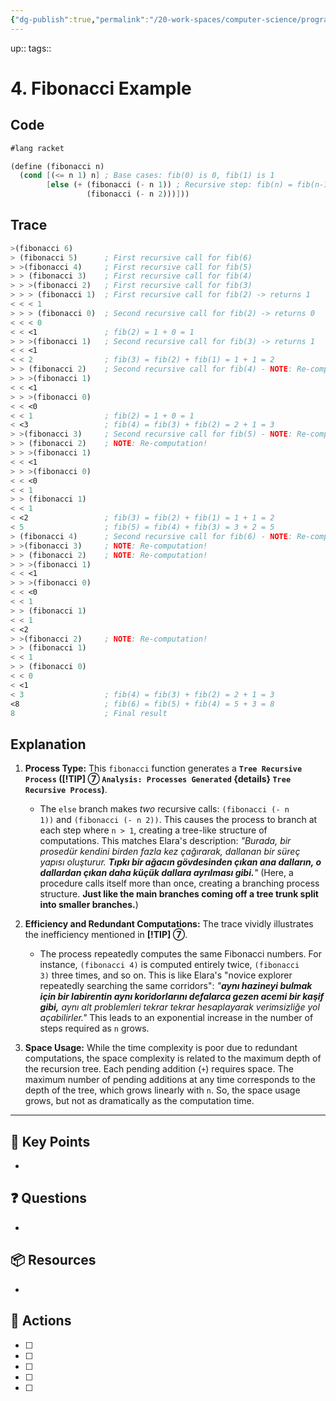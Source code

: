 ```yaml
---
{"dg-publish":true,"permalink":"/20-work-spaces/computer-science/programming/scheme/sicp/detailed/chapter-i/codebox/4-fibonacci-example/"}
---
```




up:: 
tags:: 



# 4. Fibonacci Example

## Code
```scheme
#lang racket

(define (fibonacci n)
  (cond [(<= n 1) n] ; Base cases: fib(0) is 0, fib(1) is 1
        [else (+ (fibonacci (- n 1)) ; Recursive step: fib(n) = fib(n-1) + fib(n-2)
                 (fibonacci (- n 2)))]))
```


## Trace

```scheme
>(fibonacci 6)
> (fibonacci 5)      ; First recursive call for fib(6)
> >(fibonacci 4)     ; First recursive call for fib(5)
> > (fibonacci 3)    ; First recursive call for fib(4)
> > >(fibonacci 2)   ; First recursive call for fib(3)
> > > (fibonacci 1)  ; First recursive call for fib(2) -> returns 1
< < < 1
> > > (fibonacci 0)  ; Second recursive call for fib(2) -> returns 0
< < < 0
< < <1               ; fib(2) = 1 + 0 = 1
> > >(fibonacci 1)   ; Second recursive call for fib(3) -> returns 1
< < <1
< < 2                ; fib(3) = fib(2) + fib(1) = 1 + 1 = 2
> > (fibonacci 2)    ; Second recursive call for fib(4) - NOTE: Re-computation!
> > >(fibonacci 1)
< < <1
> > >(fibonacci 0)
< < <0
< < 1                ; fib(2) = 1 + 0 = 1
< <3                 ; fib(4) = fib(3) + fib(2) = 2 + 1 = 3
> >(fibonacci 3)     ; Second recursive call for fib(5) - NOTE: Re-computation!
> > (fibonacci 2)    ; NOTE: Re-computation!
> > >(fibonacci 1)
< < <1
> > >(fibonacci 0)
< < <0
< < 1
> > (fibonacci 1)
< < 1
< <2                 ; fib(3) = fib(2) + fib(1) = 1 + 1 = 2
< 5                  ; fib(5) = fib(4) + fib(3) = 3 + 2 = 5
> (fibonacci 4)      ; Second recursive call for fib(6) - NOTE: Re-computation!
> >(fibonacci 3)     ; NOTE: Re-computation!
> > (fibonacci 2)    ; NOTE: Re-computation!
> > >(fibonacci 1)
< < <1
> > >(fibonacci 0)
< < <0
< < 1
> > (fibonacci 1)
< < 1
< <2
> >(fibonacci 2)     ; NOTE: Re-computation!
> > (fibonacci 1)
< < 1
> > (fibonacci 0)
< < 0
< <1
< 3                  ; fib(4) = fib(3) + fib(2) = 2 + 1 = 3
<8                   ; fib(6) = fib(5) + fib(4) = 5 + 3 = 8
8                    ; Final result
```

## Explanation

1. **Process Type:** This `fibonacci` function generates a **`Tree Recursive Process` ([!TIP] ⑦ `Analysis: Processes Generated` {details} `Tree Recursive Process`)**.
    
    - The `else` branch makes _two_ recursive calls: `(fibonacci (- n 1))` and `(fibonacci (- n 2))`. This causes the process to branch at each step where `n > 1`, creating a tree-like structure of computations. This matches Elara's description: _"Burada, bir prosedür kendini birden fazla kez çağırarak, dallanan bir süreç yapısı oluşturur. **Tıpkı bir ağacın gövdesinden çıkan ana dalların, o dallardan çıkan daha küçük dallara ayrılması gibi.**"_ (Here, a procedure calls itself more than once, creating a branching process structure. **Just like the main branches coming off a tree trunk split into smaller branches.**)
      
2. **Efficiency and Redundant Computations:** The trace vividly illustrates the inefficiency mentioned in **[!TIP] ⑦**.
    - The process repeatedly computes the same Fibonacci numbers. For instance, `(fibonacci 4)` is computed entirely twice, `(fibonacci 3)` three times, and so on. This is like Elara's "novice explorer repeatedly searching the same corridors": _"**aynı hazineyi bulmak için bir labirentin aynı koridorlarını defalarca gezen acemi bir kaşif gibi,** aynı alt problemleri tekrar tekrar hesaplayarak verimsizliğe yol açabilirler."_ This leads to an exponential increase in the number of steps required as `n` grows.
      
3. **Space Usage:** While the time complexity is poor due to redundant computations, the space complexity is related to the maximum depth of the recursion tree. Each pending addition (`+`) requires space. The maximum number of pending additions at any time corresponds to the depth of the tree, which grows linearly with `n`. So, the space usage grows, but not as dramatically as the computation time.


---

## 🔑 Key Points
- 
## ❓ Questions
- 
## 📦 Resources
- 
## 🎯 Actions
- [ ] 
- [ ] 
- [ ] 
- [ ] 
- [ ] 